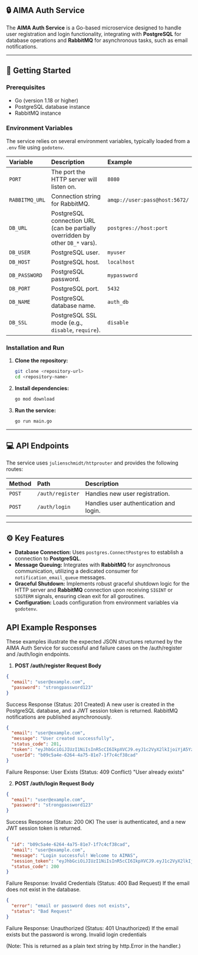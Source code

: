## 🔒 AIMA Auth Service

The **AIMA Auth Service** is a Go-based microservice designed to handle user registration and login functionality, integrating with **PostgreSQL** for database operations and **RabbitMQ** for asynchronous tasks, such as email notifications.

-----

## 🚀 Getting Started

### Prerequisites

  * Go (version 1.18 or higher)
  * PostgreSQL database instance
  * RabbitMQ instance

### Environment Variables

The service relies on several environment variables, typically loaded from a `.env` file using `godotenv`.

| Variable | Description | Example |
| :--- | :--- | :--- |
| `PORT` | The port the HTTP server will listen on. | `8080` |
| `RABBITMQ_URL` | Connection string for RabbitMQ. | `amqp://user:pass@host:5672/` |
| `DB_URL` | PostgreSQL connection URL (can be partially overridden by other `DB_*` vars). | `postgres://host:port` |
| `DB_USER` | PostgreSQL user. | `myuser` |
| `DB_HOST` | PostgreSQL host. | `localhost` |
| `DB_PASSWORD` | PostgreSQL password. | `mypassword` |
| `DB_PORT` | PostgreSQL port. | `5432` |
| `DB_NAME` | PostgreSQL database name. | `auth_db` |
| `DB_SSL` | PostgreSQL SSL mode (e.g., `disable`, `require`). | `disable` |

### Installation and Run

1.  **Clone the repository:**
    ```bash
    git clone <repository-url>
    cd <repository-name>
    ```
2.  **Install dependencies:**
    ```bash
    go mod download
    ```
3.  **Run the service:**
    ```bash
    go run main.go
    ```

-----

## 💻 API Endpoints

The service uses `julienschmidt/httprouter` and provides the following routes:

| Method | Path | Description |
| :--- | :--- | :--- |
| `POST` | `/auth/register` | Handles new user registration. |
| `POST` | `/auth/login` | Handles user authentication and login. |

-----

## ⚙️ Key Features

  * **Database Connection:** Uses `postgres.ConnectPostgres` to establish a connection to **PostgreSQL**.
  * **Message Queuing:** Integrates with **RabbitMQ** for asynchronous communication, utilizing a dedicated consumer for `notification_email_queue` messages.
  * **Graceful Shutdown:** Implements robust graceful shutdown logic for the HTTP server and **RabbitMQ** connection upon receiving `SIGINT` or `SIGTERM` signals, ensuring clean exit for all goroutines.
  * **Configuration:** Loads configuration from environment variables via `godotenv`.

## API Example Responses

These examples illustrate the expected JSON structures returned by the AIMA Auth Service for successful and failure cases on the /auth/register and /auth/login endpoints.
1. **POST /auth/register Request Body**

```json
{
  "email": "user@example.com",
  "password": "strongpassword123"
}
```

Success Response (Status: 201 Created)
A new user is created in the PostgreSQL database, and a JWT session token is returned. RabbitMQ notifications are published asynchronously.
```json
{
  "email": "user@example.com",
  "message": "User created successfully",
  "status_code": 201,
  "token": "eyJhbGciOiJIUzI1NiIsInR5cCI6IkpXVCJ9.eyJ1c2VyX2lkIjoiYjA5YzVhNGUtNjI2NC00YTc1LTgxZTctMWY3YzRjZjM4Y2FkIiwiZXhwIjoxNjUwMDAwMDAwMH0.S-i-n4oEwX_Jt1z0X6j0sZ9KzQ8Bw4R2lF7V4GgVw",
  "userId": "b09c5a4e-6264-4a75-81e7-1f7c4cf38cad"
}
```

Failure Response: User Exists (Status: 409 Conflict)
"User already exists"

2. **POST /auth/login Request Body**

```json
{
  "email": "user@example.com",
  "password": "strongpassword123"
}
```

Success Response (Status: 200 OK)
The user is authenticated, and a new JWT session token is returned.

```json
{
  "id": "b09c5a4e-6264-4a75-81e7-1f7c4cf38cad",
  "email": "user@example.com",
  "message": "Login successful! Welcome to AIMAS",
  "session_token": "eyJhbGciOiJIUzI1NiIsInR5cCI6IkpXVCJ9.eyJ1c2VyX2lkIjoiYjA5YzVhNGUtNjI2NC00YTc1LTgxZTctMWY3YzRjZjM4Y2FkIiwiZXhwIjoxNjUwMDAwMDAwMH0.S-i-n4oEwX_Jt1z0X6j0sZ9KzQ8Bw4R2lF7V4GgVw",
  "status_code": 200
}
```

Failure Response: Invalid Credentials (Status: 400 Bad Request)
If the email does not exist in the database.

```json
{
  "error": "email or password does not exists",
  "status": "Bad Request"
}
```

Failure Response: Unauthorized (Status: 401 Unauthorized)
If the email exists but the password is wrong.
Invalid login credentials

(Note: This is returned as a plain text string by http.Error in the handler.)
